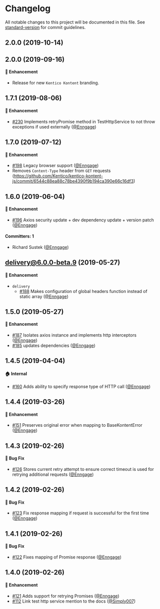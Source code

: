 # Changelog

All notable changes to this project will be documented in this file. See [standard-version](https://github.com/conventional-changelog/standard-version) for commit guidelines.

## 2.0.0 (2019-10-14)

## 2.0.0 (2019-09-16)

#### :rocket: Enhancement
  * Release for new `Kentico Kontent` branding. 

## 1.7.1 (2019-08-06)

#### :rocket: Enhancement
  * [#230](https://github.com/Kentico/kentico-kontent-js/pull/230) Implements retryPromise method in TestHttpService to not throw exceptions if used externally ([@Enngage](https://github.com/Enngage))

## 1.7.0 (2019-07-12)

#### :rocket: Enhancement
  * [#198](https://github.com/Kentico/kentico-kontent-js/pull/198) Legacy browser support ([@Enngage](https://github.com/Enngage))
  * Removes `Content-Type` header from `GET` requests (https://github.com/Kentico/kentico-kontent-js/commit/6544c88ea88c78be4390f9b194ca390e66c16df3)

## 1.6.0 (2019-06-04)

#### :rocket: Enhancement
  * [#196](https://github.com/Kentico/kentico-kontent-js/pull/196) Axios security update + dev dependency update + version patch ([@Enngage](https://github.com/Enngage))

#### Committers: 1
- Richard Sustek ([@Enngage](https://github.com/Enngage))


## delivery@6.0.0-beta.9 (2019-05-27)

#### :rocket: Enhancement
* `delivery`
  * [#188](https://github.com/Kentico/kentico-kontent-js/pull/188) Makes configuration of global headers function instead of static array ([@Enngage](https://github.com/Enngage))

## 1.5.0 (2019-05-27)

#### :rocket: Enhancement
  * [#187](https://github.com/Kentico/kentico-kontent-js/pull/187) Isolates axios instance and implements http interceptors  ([@Enngage](https://github.com/Enngage))
  * [#185](https://github.com/Kentico/kentico-kontent-js/pull/185) updates dependencies ([@Enngage](https://github.com/Enngage))

## 1.4.5 (2019-04-04)

#### :house: Internal
  * [#160](https://github.com/Kentico/kentico-kontent-js/pull/160) Adds ability to specify response type of HTTP call ([@Enngage](https://github.com/Enngage))

## 1.4.4 (2019-03-26)

#### :rocket: Enhancement
  * [#151](https://github.com/Kentico/kentico-kontent-js/pull/151) Preserves original error when mapping to BaseKontentError ([@Enngage](https://github.com/Enngage))

## 1.4.3 (2019-02-26)

#### :bug: Bug Fix
  * [#126](https://github.com/Kentico/kentico-kontent-js/pull/126) Stores current retry attempt to ensure correct timeout is used for retrying additional requests ([@Enngage](https://github.com/Enngage))
  
## 1.4.2 (2019-02-26)

#### :bug: Bug Fix
  * [#123](https://github.com/Kentico/kentico-kontent-js/pull/123) Fix response mapping if request is successful for the first time ([@Enngage](https://github.com/Enngage))
  
## 1.4.1 (2019-02-26)

#### :bug: Bug Fix
  * [#122](https://github.com/Kentico/kentico-kontent-js/pull/122) Fixes mapping of Promise response ([@Enngage](https://github.com/Enngage))
  
## 1.4.0 (2019-02-26)

#### :rocket: Enhancement
  * [#121](https://github.com/Kentico/kentico-kontent-js/pull/121) Adds support for retrying Promises ([@Enngage](https://github.com/Enngage))
  * [#112](https://github.com/Kentico/kentico-kontent-js/pull/112) Link test http service mention to the docs ([@Simply007](https://github.com/Simply007))
